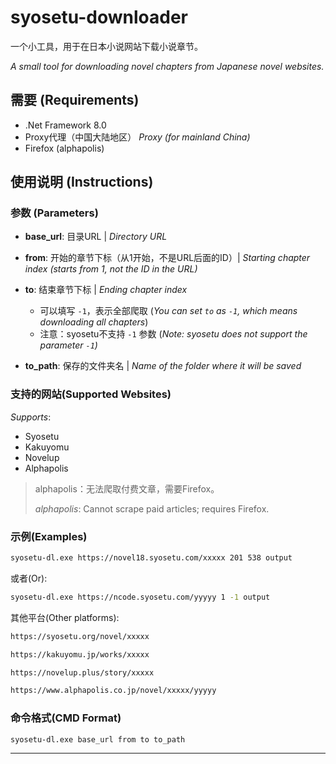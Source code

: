 # syosetu-downloader

一个小工具，用于在日本小说网站下载小说章节。

*A small tool for downloading novel chapters from Japanese novel websites.*

## 需要 (Requirements)
- .Net Framework 8.0
- Proxy代理（中国大陆地区） *Proxy (for mainland China)*
- Firefox (alphapolis)

## 使用说明 (Instructions)

### 参数 (Parameters)
- **base_url**: 目录URL | *Directory URL*
- **from**: 开始的章节下标（从1开始，不是URL后面的ID）| *Starting chapter index (starts from 1, not the ID in the URL)*
- **to**: 结束章节下标 | *Ending chapter index*
    - 可以填写 `-1`，表示全部爬取 (*You can set `to` as `-1`, which means downloading all chapters*)
    - 注意：syosetu不支持 `-1` 参数 (*Note: syosetu does not support the parameter `-1`)*
    
- **to_path**: 保存的文件夹名 | *Name of the folder where it will be saved*

### 支持的网站(Supported Websites)
*Supports*:
* Syosetu
* Kakuyomu
* Novelup
* Alphapolis

> alphapolis：无法爬取付费文章，需要Firefox。
> 
> _alphapolis_: Cannot scrape paid articles; requires Firefox.

### 示例(Examples)

```bash
syosetu-dl.exe https://novel18.syosetu.com/xxxxx 201 538 output
```

或者(Or):

```bash
syosetu-dl.exe https://ncode.syosetu.com/yyyyy 1 -1 output 
```

其他平台(Other platforms):
```bash 
https://syosetu.org/novel/xxxxx 

https://kakuyomu.jp/works/xxxxx 

https://novelup.plus/story/xxxxx 

https://www.alphapolis.co.jp/novel/xxxxx/yyyyy  
```

### 命令格式(CMD Format)

```bash 
syosetu-dl.exe base_url from to to_path 
```

---

